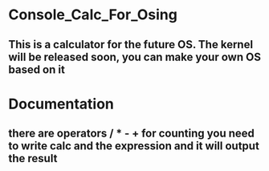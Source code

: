 # Console_Calc_For_Osing
 
## This is a calculator for the future OS. The kernel will be released soon, you can make your own OS based on it

# Documentation

## there are operators / * - + for counting you need to write calc and the expression and it will output the result
